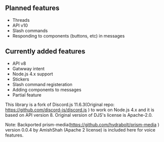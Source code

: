 ## Planned features
- Threads
- API v10
- Slash commands
- Responding to components (buttons, etc) in messages

## Currently added features
- API v8
- Gatwway intent
- Node.js 4.x support
- Stickers
- Slash command registeration
- Adding components to messages
- Partial feature

This library is a fork of Discord.js 11.6.3(Original repo: https://github.com/discord-js/discord.js ) to work on Node.js 4.x and it is based on API version 8. Original version of DJS's license is Apache-2.0.

Note: Backported prism-media(https://github.com/hydrabolt/prism-media ) version 0.0.4 by AmishShah (Apache 2 license) is included here for voice features.
